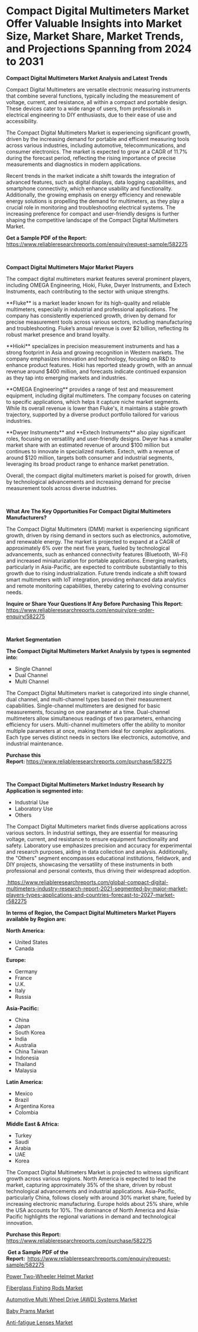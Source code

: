 <p><h1>Compact Digital Multimeters Market Offer Valuable Insights into Market Size, Market Share, Market Trends, and Projections Spanning from 2024 to 2031</h1></p><p><strong>Compact Digital Multimeters Market Analysis and Latest Trends</strong></p>
<p><p>Compact Digital Multimeters are versatile electronic measuring instruments that combine several functions, typically including the measurement of voltage, current, and resistance, all within a compact and portable design. These devices cater to a wide range of users, from professionals in electrical engineering to DIY enthusiasts, due to their ease of use and accessibility. </p><p>The Compact Digital Multimeters Market is experiencing significant growth, driven by the increasing demand for portable and efficient measuring tools across various industries, including automotive, telecommunications, and consumer electronics. The market is expected to grow at a CAGR of 11.7% during the forecast period, reflecting the rising importance of precise measurements and diagnostics in modern applications.</p><p>Recent trends in the market indicate a shift towards the integration of advanced features, such as digital displays, data logging capabilities, and smartphone connectivity, which enhance usability and functionality. Additionally, the growing emphasis on energy efficiency and renewable energy solutions is propelling the demand for multimeters, as they play a crucial role in monitoring and troubleshooting electrical systems. The increasing preference for compact and user-friendly designs is further shaping the competitive landscape of the Compact Digital Multimeters Market.</p></p>
<p><strong>Get a Sample PDF of the Report:&nbsp;</strong> <a href="https://www.reliableresearchreports.com/enquiry/request-sample/582275?utm_campaign=16&utm_medium=2&utm_source=Github&utm_content=ia&utm_term=27092024&utm_id=compact-digital-multimeters">https://www.reliableresearchreports.com/enquiry/request-sample/582275</a></p>
<p>&nbsp;</p>
<p><strong>Compact Digital Multimeters Major Market Players</strong></p>
<p><p>The compact digital multimeters market features several prominent players, including OMEGA Engineering, Hioki, Fluke, Dwyer Instruments, and Extech Instruments, each contributing to the sector with unique strengths.</p><p>**Fluke** is a market leader known for its high-quality and reliable multimeters, especially in industrial and professional applications. The company has consistently experienced growth, driven by demand for precise measurement tools across various sectors, including manufacturing and troubleshooting. Fluke’s annual revenue is over $2 billion, reflecting its robust market presence and brand loyalty.</p><p>**Hioki** specializes in precision measurement instruments and has a strong footprint in Asia and growing recognition in Western markets. The company emphasizes innovation and technology, focusing on R&D to enhance product features. Hioki has reported steady growth, with an annual revenue around $400 million, and forecasts indicate continued expansion as they tap into emerging markets and industries.</p><p>**OMEGA Engineering** provides a range of test and measurement equipment, including digital multimeters. The company focuses on catering to specific applications, which helps it capture niche market segments. While its overall revenue is lower than Fluke's, it maintains a stable growth trajectory, supported by a diverse product portfolio tailored for various industries.</p><p>**Dwyer Instruments** and **Extech Instruments** also play significant roles, focusing on versatility and user-friendly designs. Dwyer has a smaller market share with an estimated revenue of around $100 million but continues to innovate in specialized markets. Extech, with a revenue of around $120 million, targets both consumer and industrial segments, leveraging its broad product range to enhance market penetration.</p><p>Overall, the compact digital multimeters market is poised for growth, driven by technological advancements and increasing demand for precise measurement tools across diverse industries.</p></p>
<p>&nbsp;</p>
<p><strong>What Are The Key Opportunities For Compact Digital Multimeters Manufacturers?</strong></p>
<p><p>The Compact Digital Multimeters (DMM) market is experiencing significant growth, driven by rising demand in sectors such as electronics, automotive, and renewable energy. The market is projected to expand at a CAGR of approximately 6% over the next five years, fueled by technological advancements, such as enhanced connectivity features (Bluetooth, Wi-Fi) and increased miniaturization for portable applications. Emerging markets, particularly in Asia-Pacific, are expected to contribute substantially to this growth due to rising industrialization. Future trends indicate a shift toward smart multimeters with IoT integration, providing enhanced data analytics and remote monitoring capabilities, thereby catering to evolving consumer needs.</p></p>
<p><strong>Inquire or Share Your Questions If Any Before Purchasing This Report:</strong> <a href="https://www.reliableresearchreports.com/enquiry/pre-order-enquiry/582275?utm_campaign=16&utm_medium=2&utm_source=Github&utm_content=ia&utm_term=27092024&utm_id=compact-digital-multimeters">https://www.reliableresearchreports.com/enquiry/pre-order-enquiry/582275</a></p>
<p>&nbsp;</p>
<p><strong>Market Segmentation</strong></p>
<p><strong>The Compact Digital Multimeters Market Analysis by types is segmented into:</strong></p>
<p><ul><li>Single Channel</li><li>Dual Channel</li><li>Multi Channel</li></ul></p>
<p><p>The Compact Digital Multimeters market is categorized into single channel, dual channel, and multi-channel types based on their measurement capabilities. Single-channel multimeters are designed for basic measurements, focusing on one parameter at a time. Dual-channel multimeters allow simultaneous readings of two parameters, enhancing efficiency for users. Multi-channel multimeters offer the ability to monitor multiple parameters at once, making them ideal for complex applications. Each type serves distinct needs in sectors like electronics, automotive, and industrial maintenance.</p></p>
<p><strong>Purchase this Report:&nbsp;</strong><a href="https://www.reliableresearchreports.com/purchase/582275?utm_campaign=16&utm_medium=2&utm_source=Github&utm_content=ia&utm_term=27092024&utm_id=compact-digital-multimeters">https://www.reliableresearchreports.com/purchase/582275</a></p>
<p>&nbsp;</p>
<p><strong>The Compact Digital Multimeters Market Industry Research by Application is segmented into:</strong></p>
<p><ul><li>Industrial Use</li><li>Laboratory Use</li><li>Others</li></ul></p>
<p><p>The Compact Digital Multimeters market finds diverse applications across various sectors. In industrial settings, they are essential for measuring voltage, current, and resistance to ensure equipment functionality and safety. Laboratory use emphasizes precision and accuracy for experimental and research purposes, aiding in data collection and analysis. Additionally, the "Others" segment encompasses educational institutions, fieldwork, and DIY projects, showcasing the versatility of these instruments in both professional and personal contexts, thus driving their widespread adoption.</p></p>
<p><a href="https://www.reliableresearchreports.com/global-compact-digital-multimeters-industry-research-report-2021-segmented-by-major-market-players-types-applications-and-countries-forecast-to-2027-market-r582275?utm_campaign=16&utm_medium=2&utm_source=Github&utm_content=ia&utm_term=27092024&utm_id=compact-digital-multimeters">&nbsp;https://www.reliableresearchreports.com/global-compact-digital-multimeters-industry-research-report-2021-segmented-by-major-market-players-types-applications-and-countries-forecast-to-2027-market-r582275</a></p>
<p><strong>In terms of Region, the Compact Digital Multimeters Market Players available by Region are:</strong></p>
<p>
    <p> <strong> North America: </strong>
        <ul>
            <li>United States</li>
            <li>Canada</li>
        </ul>
        </p> 
    <p> <strong> Europe: </strong>
        <ul>
            <li>Germany</li>
            <li>France</li>
            <li>U.K.</li>
            <li>Italy</li>
            <li>Russia</li>
        </ul>
        </p> 
    <p> <strong> Asia-Pacific: </strong>
        <ul>
            <li>China</li>
            <li>Japan</li>
            <li>South Korea</li>
            <li>India</li>
            <li>Australia</li>
            <li>China Taiwan</li>
            <li>Indonesia</li>
            <li>Thailand</li>
            <li>Malaysia</li>
        </ul>
        </p> 
    <p> <strong> Latin America: </strong>
        <ul>
            <li>Mexico</li>
            <li>Brazil</li>
            <li>Argentina Korea</li>
            <li>Colombia</li>
        </ul>
        </p> 
    <p> <strong> Middle East & Africa: </strong>
        <ul>
            <li>Turkey</li>
            <li>Saudi</li>
            <li>Arabia</li>
            <li>UAE</li>
            <li>Korea</li>
        </ul>
    </p>
    </p>
<p><p>The Compact Digital Multimeters Market is projected to witness significant growth across various regions. North America is expected to lead the market, capturing approximately 35% of the share, driven by robust technological advancements and industrial applications. Asia-Pacific, particularly China, follows closely with around 30% market share, fueled by increasing electronic manufacturing. Europe holds about 25% share, while the USA accounts for 10%. The dominance of North America and Asia-Pacific highlights the regional variations in demand and technological innovation.</p></p>
<p><strong>Purchase this Report: </strong><a href="https://www.reliableresearchreports.com/purchase/582275?utm_campaign=16&utm_medium=2&utm_source=Github&utm_content=ia&utm_term=27092024&utm_id=compact-digital-multimeters">https://www.reliableresearchreports.com/purchase/582275</a></p>
<p>&nbsp;<strong>Get a Sample PDF of the Report:&nbsp;&nbsp;</strong><a href="https://www.reliableresearchreports.com/enquiry/request-sample/582275?utm_campaign=16&utm_medium=2&utm_source=Github&utm_content=ia&utm_term=27092024&utm_id=compact-digital-multimeters">https://www.reliableresearchreports.com/enquiry/request-sample/582275</a></p>
<p><strong></strong></p>
<p><p><a href="https://issuu.com/reportprime-2/docs/power-two-wheeler-helmet-market-siz_f6d58346edbb64?utm_campaign=16&utm_medium=2&utm_source=Github&utm_content=ia&utm_term=27092024&utm_id=compact-digital-multimeters">Power Two-Wheeler Helmet Market</a></p><p><a href="https://www.linkedin.com/pulse/emerging-opportunities-challenges-global-fiberglass-fishing-cbbmf?utm_campaign=16&utm_medium=2&utm_source=Github&utm_content=ia&utm_term=27092024&utm_id=compact-digital-multimeters">Fiberglass Fishing Rods Market</a></p><p><a href="https://github.com/NathanCarter327/Market-Research-Report-List-1/blob/main/automotive-multi-wheel-drive-awd-systems-market.md?utm_campaign=16&utm_medium=2&utm_source=Github&utm_content=ia&utm_term=27092024&utm_id=compact-digital-multimeters">Automotive Multi Wheel Drive (AWD) Systems Market</a></p><p><a href="https://github.com/JosephineMcguire65/Market-Research-Report-List-1/blob/main/baby-prams-market.md?utm_campaign=16&utm_medium=2&utm_source=Github&utm_content=ia&utm_term=27092024&utm_id=compact-digital-multimeters">Baby Prams Market</a></p><p><a href="https://issuu.com/reportprime-2/docs/anti-fatigue-lenses-market-size-203_6cbc986bdb9915?utm_campaign=16&utm_medium=2&utm_source=Github&utm_content=ia&utm_term=27092024&utm_id=compact-digital-multimeters">Anti-fatigue Lenses Market</a></p></p>